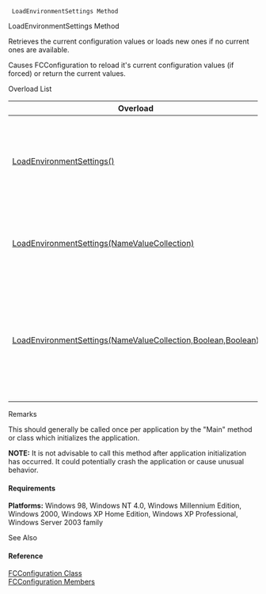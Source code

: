 ﻿     LoadEnvironmentSettings Method                                                   

LoadEnvironmentSettings Method

Retrieves the current configuration values or loads new ones if no current ones are available.

Causes FCConfiguration to reload it's current configuration values (if forced) or return the current values.

Overload List

| Overload | Description |
| --- | --- |
| [LoadEnvironmentSettings()](FChoice.Common~FChoice.Common.FCConfiguration~LoadEnvironmentSettings().md) | Retrieves the current configuration values or loads new ones if no current ones are available.   |
| [LoadEnvironmentSettings(NameValueCollection)](FChoice.Common~FChoice.Common.FCConfiguration~LoadEnvironmentSettings(NameValueCollection).md) | Forces a load of new configuration values, using the supplied collection if possible.   |
| [LoadEnvironmentSettings(NameValueCollection,Boolean,Boolean)](FChoice.Common~FChoice.Common.FCConfiguration~LoadEnvironmentSettings(NameValueCollection,Boolean,Boolean).md) | Retrieves the current configuration values or loads new ones if no current ones are available, using the specified collection if possible.   |

Remarks

This should generally be called once per application by the "Main" method or class which initializes the application.

**NOTE:** It is not advisable to call this method after application initialization has occurred. It could potentially crash the application or cause unusual behavior.

#### Requirements

**Platforms:** Windows 98, Windows NT 4.0, Windows Millennium Edition, Windows 2000, Windows XP Home Edition, Windows XP Professional, Windows Server 2003 family

See Also

#### Reference

[FCConfiguration Class](FChoice.Common~FChoice.Common.FCConfiguration.md)  
[FCConfiguration Members](FChoice.Common~FChoice.Common.FCConfiguration_members.md)
